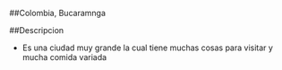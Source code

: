 
##Colombia, Bucaramnga

##Descripcion
- Es una ciudad muy grande la cual tiene muchas cosas para visitar y mucha comida variada
